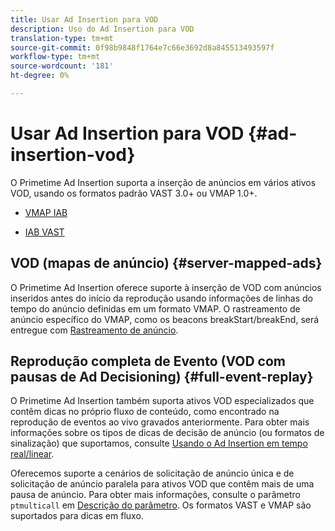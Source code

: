 ```yaml
---
title: Usar Ad Insertion para VOD
description: Uso do Ad Insertion para VOD
translation-type: tm+mt
source-git-commit: 0f98b9848f1764e7c66e3692d8a845513493597f
workflow-type: tm+mt
source-wordcount: '181'
ht-degree: 0%

---
```



# Usar Ad Insertion para VOD {#ad-insertion-vod}

O Primetime Ad Insertion suporta a inserção de anúncios em vários ativos VOD, usando os formatos padrão VAST 3.0+ ou VMAP 1.0+.

* [VMAP IAB](https://www.iab.com/wp-content/uploads/2015/06/VMAPv1_0.pdf)

* [IAB VAST](https://www.iab.com/wp-content/uploads/2015/06/VASTv3_0.pdf)

## VOD (mapas de anúncio) {#server-mapped-ads}

O Primetime Ad Insertion oferece suporte à inserção de VOD com anúncios inseridos antes do início da reprodução usando informações de linhas do tempo do anúncio definidas em um formato VMAP.  O rastreamento de anúncio específico do VMAP, como os beacons breakStart/breakEnd, será entregue com [Rastreamento de anúncio](set-up-ad-tracking.md).

## Reprodução completa de Evento (VOD com pausas de Ad Decisioning) {#full-event-replay}

O Primetime Ad Insertion também suporta ativos VOD especializados que contêm dicas no próprio fluxo de conteúdo, como encontrado na reprodução de eventos ao vivo gravados anteriormente. Para obter mais informações sobre os tipos de dicas de decisão de anúncio (ou formatos de sinalização) que suportamos, consulte [Usando o Ad Insertion em tempo real/linear](ad-insertion-live-linear-stream.md).

Oferecemos suporte a cenários de solicitação de anúncio única e de solicitação de anúncio paralela para ativos VOD que contêm mais de uma pausa de anúncio. Para obter mais informações, consulte o parâmetro `ptmulticall` em [Descrição do parâmetro](/help/primetime-ad-insertion/technical-reference/bootstrap-api.md). Os formatos VAST e VMAP são suportados para dicas em fluxo.
